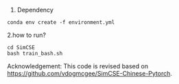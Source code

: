 1. Dependency
```
conda env create -f environment.yml 
```

2.how to run?

```
cd SimCSE
bash train_bash.sh
```


Acknowledgement: This code is revised based on https://github.com/vdogmcgee/SimCSE-Chinese-Pytorch.
